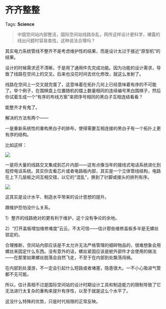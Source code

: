 # 齐齐整整

Tags: **Science**

> 中国空间站内部整洁，国际空间站线路杂乱，网传这样设计更科学，裸露的线出问题时容易查找，这种说法合理吗？



其实电力系统管线不整齐不是考虑维护性的结果，而是设计太过于接近“原型机”的结果。

设计的时候需求还不清晰，于是用了通用件先完成功能。因为功能的设计需求，导致了线路在空间上的交叉。后来也没花时间去优化修改，就这么发射了。

线路在空间上一交叉就完蛋了，这意味着在拓扑几何上已经意味着有序的不可能了。举个例子，在围棋盘上位置随机的摆上数量相同的连续编号黑白围棋子，然后你试着生成一个“有序的布线方案”来把序号相同的黑白子互相连结看看？

能整齐才有鬼了。

解决的方法有两个——

一是重新系统性的重构黑白子的排布，使得需要互相连接的黑白子有一个拓扑上更有序的结构。

比如这样：

![](https://picx.zhimg.com/50/v2-fa9ea0a163032e0a95607555777ca970_720w.jpg?source=2c26e567)  


一是将大量的线路交叉集成到芯片内部——这有点像当年的接线式电话系统进化到程控电话系统。其实你去看芯片或者电路板内部，其实是一个立体管线结构，电路在上下几层板之间互相交错，以它的“混乱”，换到了针脚或接头的排列有序。

![](https://pic1.zhimg.com/50/v2-54b212cb154dee3d7e7e08d8c7cb5601_720w.jpg?source=2c26e567)  


这其实是设计水平、制造水平带来的设计思想的提升。

跟维护恐怕没什么关系。

1）整齐的线路绝对的更有利于维护，这个没有争论的余地。

2）“打开盖板增加维修难度”云云，不太可信——估计那些维修盖板多半是无螺丝锁定的。

合理推断，空间站内部应该是不太允许无法严格管理的细碎物品的，很难想象会用螺丝来固定什么东西。没有意外的话，螺丝紧固应该是舱外部件才会使用的做法——在那里如果螺丝脱落会自然飞走，不至于在内部到处飘荡闯祸。

在内部到处漫游，不一定会引起什么短路或者堵塞，隐患很大。一不小心吸进气管都不无可能。

  


所以，估计真相不过是国际空间站的设计时期设计工具和制造能力的限制导致了它无法进行太复杂的重构来提升有序性，以至于就是这么个水平了。

这没什么特殊的优势，只是时代局限的正常反映。



